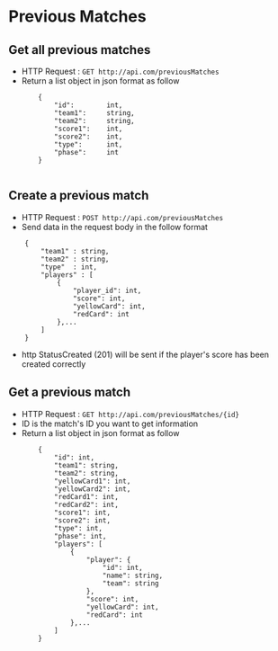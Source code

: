 # Previous Matches

## Get all previous matches

* HTTP Request : ```GET http://api.com/previousMatches```
* Return a list object in json format as follow
    ``` 
        {
            "id":        int,    
            "team1":     string, 
            "team2":     string,
            "score1":    int,    
            "score2":    int,    
            "type":      int,    
            "phase":     int    
        }


## Create a previous match

* HTTP Request : ```POST http://api.com/previousMatches```
* Send data in the request body in the follow format 
``` 
    {
        "team1" : string,
        "team2" : string,
        "type"  : int,
        "players" : [
            {
                "player_id": int,
                "score": int,
                "yellowCard": int,
                "redCard": int
            },...
        ]
    }
```
* http StatusCreated (201) will be sent if the player's score has been created correctly

## Get a previous match

* HTTP Request : ```GET http://api.com/previousMatches/{id}```
* ID is the match's ID you want to get information
* Return a list object in json format as follow
    ``` 
        {
            "id": int,
            "team1": string,
            "team2": string,
            "yellowCard1": int,
            "yellowCard2": int,
            "redCard1": int,
            "redCard2": int,
            "score1": int,
            "score2": int,
            "type": int,
            "phase": int,
            "players": [
                {
                    "player": {
                        "id": int,
                        "name": string,
                        "team": string
                    },
                    "score": int,
                    "yellowCard": int,
                    "redCard": int
                },...
            ]
        }
    ```